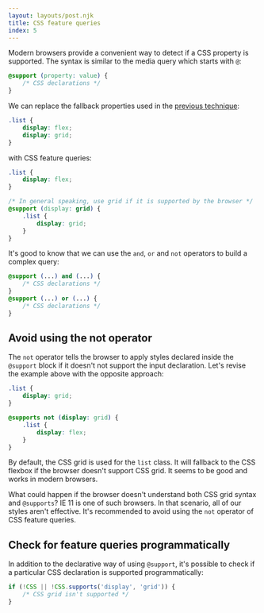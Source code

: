 ```yaml
---
layout: layouts/post.njk
title: CSS feature queries
index: 5
---
```


Modern browsers provide a convenient way to detect if a CSS property is supported. The syntax is similar to the media query which starts with `@`:

```css
@support (property: value) {
    /* CSS declarations */
}
```

We can replace the fallback properties used in the [previous technique](/css-fallback-properties):

```css
.list {
    display: flex;
    display: grid;
}
```

with CSS feature queries:

```css
.list {
    display: flex;
}

/* In general speaking, use grid if it is supported by the browser */
@support (display: grid) {
    .list {
        display: grid;
    }
}
```

It's good to know that we can use the `and`, `or` and `not` operators to build a complex query:

```css
@support (...) and (...) {
    /* CSS declarations */
}
@support (...) or (...) {
    /* CSS declarations */
}
```

## Avoid using the not operator

The `not` operator tells the browser to apply styles declared inside the `@support` block if it doesn't not support the input declaration.
Let's revise the example above with the opposite approach:

```css
.list {
    display: grid;
}

@supports not (display: grid) {
    .list {
        display: flex;
    }
}
```

By default, the CSS grid is used for the `list` class. It will fallback to the CSS flexbox if the browser doesn't support CSS grid. It seems to be good and works in modern browsers.

What could happen if the browser doesn't understand both CSS grid syntax and `@supports`? IE 11 is one of such browsers. In that scenario, all of our styles aren't effective.
It's recommended to avoid using the `not` operator of CSS feature queries.

## Check for feature queries programmatically

In addition to the declarative way of using `@support`, it's possible to check if a particular CSS declaration is supported programmatically:

```js
if (!CSS || !CSS.supports('display', 'grid')) {
    /* CSS grid isn't supported */
}
```
